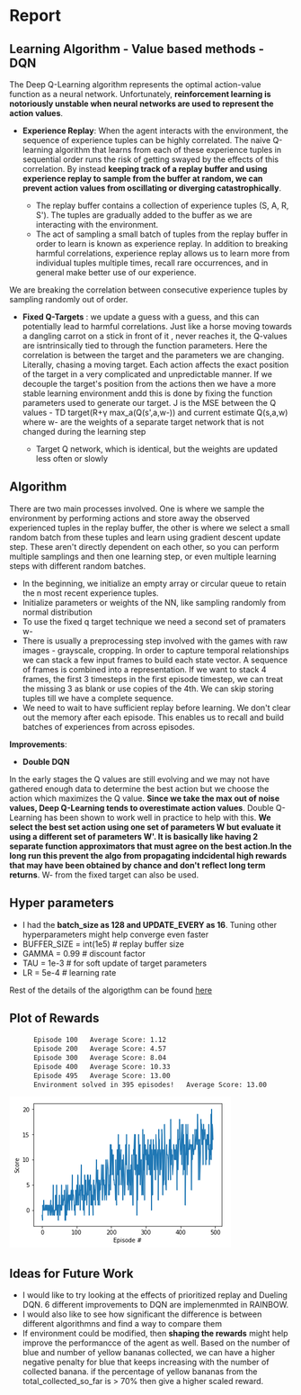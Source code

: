 # Report


## Learning Algorithm - Value based methods  - DQN

The Deep Q-Learning algorithm represents the optimal action-value function as a neural network. Unfortunately, **reinforcement learning is notoriously unstable when neural networks are used to represent the action values**. 

* **Experience Replay**: When the agent interacts with the environment, the sequence of experience tuples can be highly correlated. The naive Q-learning algorithm that learns from each of these experience tuples in sequential order runs the risk of getting swayed by the effects of this correlation. By instead **keeping track of a replay buffer and using experience replay to sample from the buffer at random, we can prevent action values from oscillating or diverging catastrophically**.

    * The replay buffer contains a collection of experience tuples (S, A, R, S'). The tuples are gradually added to the buffer as we are interacting with the environment.
    * The act of sampling a small batch of tuples from the replay buffer in order to learn is known as experience replay. In addition to breaking harmful correlations, experience replay allows us to learn more from individual tuples multiple times, recall rare occurrences, and in general make better use of our experience.
      
We are breaking the correlation between consecutive experience tuples by sampling randomly out of order.
      

* **Fixed Q-Targets** : we update a guess with a guess, and this can potentially lead to harmful correlations. Just like a horse moving towards a dangling carrot on a stick in front of it , never reaches it, the Q-values are isntrinsically tied to through the function parameters. Here the correlation is between the target and the parameters we are changing. Literally, chasing a moving target. Each action affects the exact position of the target in a very complicated and unpredictable manner. If we decouple the target's position from the actions then we have a more stable learning environment andd this is done by fixing the function parameters used to generate our target. J is the MSE between the Q values - TD target(R+γ max_a(Q(s',a,w-)) and current estimate Q(s,a,w) where w- are the weights of a separate target network that is not changed during the learning step

   * Target Q network, which is identical, but the weights are updated less often or slowly
   
## Algorithm

There are two main processes involved. One is where we sample the environment by performing actions and store away the observed experienced tuples in the replay buffer, the other is where we select a small random batch from these tuples and learn using gradient descent update step.  These aren't directly dependent on each other, so you can perform multiple samplings and then one learning step, or even multiple learning steps with different random batches. 

* In the beginning, we initialize an empty array or circular queue to retain the n most recent experience tuples.
* Initialize parameters or weights of the NN, like sampling randomly from normal distribution
* To use the fixed q target technique we need a second set of pramaters w-
* There is usually a preprocessing step involved with the games with raw images - grayscale, cropping. In order to capture temporal relationships we can stack a few input frames to build each state vector. A sequence of frames is combined into a representation. If we want to stack 4 frames, the first 3 timesteps in the first episode timestep, we can treat the missing 3 as blank or use copies of the 4th. We can skip storing tuples till we have a complete sequence.
* We need to wait to have sufficient replay before learning. We don't clear out the memory after each episode. This enables us to recall and build batches of experiences from across episodes.

**Improvements**:

* **Double DQN**

In the early stages the Q values are still evolving and we may not have gathered enough data to determine the best action but we choose the action which maximizes the Q value. **Since we take the max out of noise values, Deep Q-Learning tends to overestimate action values**. Double Q-Learning has been shown to work well in practice to help with this. **We select the best set action using one set of parameters W but evaluate it using a different set of parameters W'. It is basically like having 2 separate function approximators that must agree on the best action.In the long run this prevent the algo from propagating indcidental high rewards that may have been obtained by chance and don't reflect long term returns**. W- from the fixed target can also be used.


## Hyper parameters


* I had the **batch_size as 128 and UPDATE_EVERY as 16**. Tuning other hyperparameters might help converge even faster
* BUFFER_SIZE = int(1e5)  # replay buffer size
* GAMMA = 0.99            # discount factor
* TAU = 1e-3              # for soft update of target parameters
* LR = 5e-4               # learning rate 



Rest of the details of the algorigthm can be found [here](https://github.com/udacity/deep-reinforcement-learning/tree/master/dqn)

## Plot of Rewards


          Episode 100	Average Score: 1.12
          Episode 200	Average Score: 4.57
          Episode 300	Average Score: 8.04
          Episode 400	Average Score: 10.33
          Episode 495	Average Score: 13.00
          Environment solved in 395 episodes!	Average Score: 13.00
            
            

![alt text](https://github.com/snknitin/Navigation-RL/blob/master/curve.PNG)


## Ideas for Future Work



* I would like to try looking at the effects of prioritized replay and Dueling DQN. 6 different improvements to DQN are implemenmted in RAINBOW.
* I would also like to see how significant the difference is between different algorithmns and find a way to compare them
* If environment could be modified, then **shaping the rewards** might help improve the performancce of the agent as well. Based on the number of blue and number of yellow bananas collected, we can have a higher negative penalty for blue that keeps increasing with the number of collected banana. if the percentage of yellow bananas from the total_collected_so_far is > 70% then give a higher scaled reward.

